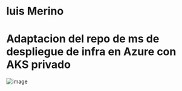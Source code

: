 # luis Merino
# Adaptacion del repo de ms de despliegue de infra en Azure con AKS privado

![image](https://github.com/lmt-cbs/lmt-aks-tf-devops/assets/9026919/27806f74-ca07-4e3f-9d8a-f05acd12d880)

